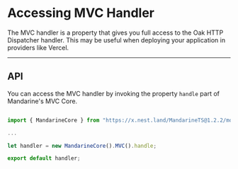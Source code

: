 # Accessing MVC Handler
The MVC handler is a property that gives you full access to the Oak HTTP Dispatcher handler. This may be useful when deploying your application in providers like Vercel.

----

## API
You can access the MVC handler by invoking the property `handle` part of Mandarine's MVC Core.

```typescript

import { MandarineCore } from "https://x.nest.land/MandarineTS@1.2.2/mod.ts";

... 

let handler = new MandarineCore().MVC().handle;

export default handler;
```